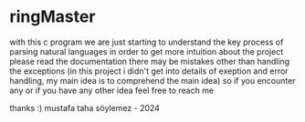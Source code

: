 # ringMaster
with this c program we are just starting to understand the key process of parsing natural languages
in order to get more intuition about the project please read the documentation
there may be mistakes other than handling the exceptions (in this project i didn't get into details of exeption and error handling, my main idea is to comprehend the main idea)
so if you encounter any or if you have any other idea feel free to reach me

thanks :)
mustafa taha söylemez - 2024
